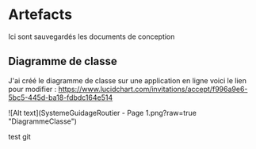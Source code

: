 # Artefacts
Ici sont sauvegardés les documents de conception

## Diagramme de classe
J'ai créé le diagramme de classe sur une application en ligne voici le lien pour modifier : 
https://www.lucidchart.com/invitations/accept/f996a9e6-5bc5-445d-ba18-fdbdc164e514

![Alt text](SystemeGuidageRoutier - Page 1.png?raw=true "DiagrammeClasse")


test git
